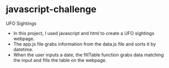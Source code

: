# javascript-challenge
UFO Sightings

* In this project, I used javascript and html to create a UFO sightings webpage.
* The app.js file grabs information from the data.js file and sorts it by datetime. 
* When the user inputs a date, the fillTable function grabs data matching the input and fills the table on the webpage.
